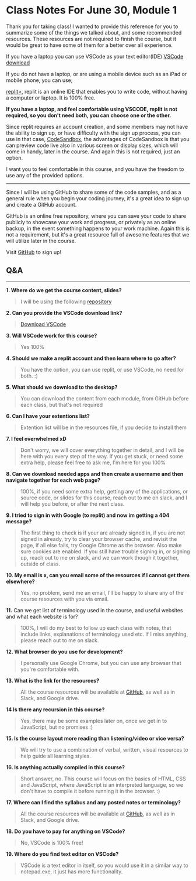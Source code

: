 # Class Notes For June 30, Module 1

Thank you for taking class!
I wanted to provide this reference for you to summarize some of the things we talked about, and some recommended resources. These resources are not required to finish the course, but it would be great to have some of them for a better over all experience.

If you have a laptop you can use VSCode as your text editor(IDE)
[VSCode download](https://code.visualstudio.com/)

If you do not have a laptop, or are using a mobile device such as an iPad or mobile phone, you can use;

[replit>](https://replit.com/), replit is an online IDE that enables you to write code, without having a computer or laptop. It is 100% free.

**If you have a laptop, and feel comfortable using VSCODE, replit is not required, so you don't need both, you can choose one or the other.**

Since replit requires an account creation, and some members may not have the ability to sign up, or have difficulty with the sign up process, you can use in that case,
[CodeSandbox](https://codesandbox.io/), the advantages of CodeSandbox is that you can preview code live also in various screen or display sizes, which will come in handy, later in the course. And again this is not required, just an option.

I want you to feel comfortable in this course, and you have the freedom to use any of the provided options.

---

Since I will be using GitHub to share some of the code samples, and as a general rule when you begin your coding journey, it's a great idea to sign up and create a GitHub account.

GitHub is an online free repository, where you can save your code to share publicly to showcase your work and progress, or privately as an online backup, in the event something happens to your work machine. Again this is not a requirement, but it's a great resource full of awesome features that we will utilize later in the course.

Visit [GitHub](https://github.com/) to sign up!

## Q&A

---

**1. Where do we get the course content, slides?**

> I will be using the following [repository](https://github.com/ryancollins-dev/pub-intro-to-programming)

**2. Can you provide the VSCode download link?**

> [Download VSCode](https://code.visualstudio.com/)

**3. Will VSCode work for this course?**

> Yes 100%

**4. Should we make a replit account and then learn where to go after?**

> You have the option, you can use replit, or use VSCode, no need for both. :)

**5. What should we download to the desktop?**

> You can download the content from each module, from GitHub before each class, but that's not required

**6. Can I have your extentions list?**

> Extention list will be in the resources file, if you decide to install them

**7. I feel overwhelmed xD**

> Don't worry, we will cover everything together in detail, and I will be here with you every step of the way. If you get stuck, or need some extra help, please feel free to ask me, I'm here for you 100%

**8. Can we download needed apps and then create a username and then navigate together for each web page?**

> 100%, if you need some extra help, getting any of the applications, or source code, or slides for this course, reach out to me on slack, and I will help you before, or after the next class.

**9. I tried to sign in with Google (to replit) and now im getting a 404 message?**

> The first thing to check is if your are already signed in, if you are not signed in already, try to clear your browser cache, and revisit the page, if all else fails, try Google Chrome as the browser. Also make sure cookies are enabled. If you still have trouble signing in, or signing up, reach out to me on slack, and we can work though it together, outside of class.

**10. My email is x, can you email some of the resources if I cannot get them elsewhere?**

> Yes, no problem, send me an email, I'll be happy to share any of the course resources with you via email.

**11.** Can we get list of terminology used in the course, and useful websites and what each website is for?

> 100%, I will do my best to follow up each class with notes, that include links, explanations of terminology used etc. If I miss anything, please reach out to me on slack.

**12. What browser do you use for development?**

> I personally use Google Chrome, but you can use any browser that you're comfortable with.

**13. What is the link for the resources?**

> All the course resources will be available at [GitHub](https://github.com/ryancollins-dev/pub-intro-to-programming), as well as in Slack, and Google drive.

**14 Is there any recursion in this course?**

> Yes, there may be some examples later on, once we get in to JavaScript, but no promises :)

**15. Is the course layout more reading than listening/video or vice versa?**

> We will try to use a combination of verbal, written, visual resources to help guide all learning styles.

**16. Is anything actually compiled in this course?**

> Short answer, no. This course will focus on the basics of HTML, CSS and JavaScript, where JavaScript is an interpreted language, so we don't have to compile it before running it in the browser. :)

**17. Where can I find the syllabus and any posted notes or terminology?**

> All the course resources will be available at [GitHub](https://github.com/ryancollins-dev/pub-intro-to-programming), as well as in Slack, and Google drive.

**18. Do you have to pay for anything on VSCode?**

> No, VSCode is 100% free!

**19. Where do you find text editor on VSCode?**

> VSCode is a text editor in itself, so you would use it in a similar way to notepad.exe, it just has more functionality.
